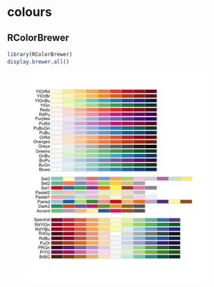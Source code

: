 # colours

## RColorBrewer

```r
library(RColorBrewer)
display.brewer.all()

```

<figure><img src="../../.gitbook/assets/rcolorbrewer_palette.png" alt=""><figcaption></figcaption></figure>

